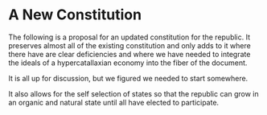 
# A New Constitution

The following is a proposal for an updated constitution for the republic.  It preserves almost all of the existing constitution and only adds to it where there have are clear deficiencies and where we have needed to integrate the ideals of a hypercatallaxian economy into the fiber of the document.

It is all up for discussion, but we figured we needed to start somewhere.

It also allows for the self selection of states so that the republic can grow in an organic and natural state until all have elected to participate.
